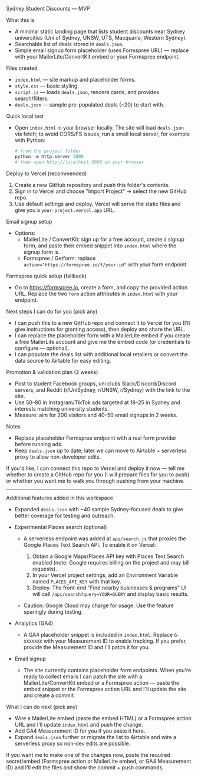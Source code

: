 Sydney Student Discounts — MVP

What this is

- A minimal static landing page that lists student discounts near Sydney universities (Uni of Sydney, UNSW, UTS, Macquarie, Western Sydney).
- Searchable list of deals stored in `deals.json`.
- Simple email signup form placeholder (uses Formspree URL) — replace with your MailerLite/ConvertKit embed or your Formspree endpoint.

Files created

- `index.html` — site markup and placeholder forms.
- `style.css` — basic styling.
- `script.js` — loads `deals.json`, renders cards, and provides search/filters.
- `deals.json` — sample pre-populated deals (~20) to start with.

Quick local test

- Open `index.html` in your browser locally. The site will load `deals.json` via fetch; to avoid CORS/FS issues, run a small local server, for example with Python:

  ```powershell
  # from the project folder
  python -m http.server 3000
  # then open http://localhost:3000 in your browser
  ```

Deploy to Vercel (recommended)

1. Create a new GitHub repository and push this folder's contents.
2. Sign in to Vercel and choose "Import Project" → select the new GitHub repo.
3. Use default settings and deploy. Vercel will serve the static files and give you a `your-project.vercel.app` URL.

Email signup setup

- Options:
  - MailerLite / ConvertKit: sign up for a free account, create a signup form, and paste their embed snippet into `index.html` where the signup form is.
  - Formspree / Getform: replace `action="https://formspree.io/f/your-id"` with your form endpoint.

Formspree quick setup (fallback)

- Go to https://formspree.io, create a form, and copy the provided action URL. Replace the two `form` action attributes in `index.html` with your endpoint.

Next steps I can do for you (pick any)

- I can push this to a new GitHub repo and connect it to Vercel for you (I'll give instructions for granting access), then deploy and share the URL.
- I can replace the placeholder form with a MailerLite embed if you create a free MailerLite account and give me the embed code (or credentials to configure — optional).
- I can populate the deals list with additional local retailers or convert the data source to Airtable for easy editing.

Promotion & validation plan (2 weeks)

- Post to student Facebook groups, uni clubs Slack/Discord/Discord servers, and Reddit (r/UniSydney, r/UNSW, r/Sydney) with the link to the site.
- Use $50–$80 in Instagram/TikTok ads targeted at 18–25 in Sydney and interests matching university students.
- Measure: aim for 200 visitors and 40–50 email signups in 2 weeks.

Notes

- Replace placeholder Formspree endpoint with a real form provider before running ads.
- Keep `deals.json` up to date; later we can move to Airtable + serverless proxy to allow non-developer edits.

If you'd like, I can connect this repo to Vercel and deploy it now — tell me whether to create a GitHub repo for you (I will prepare files for you to push) or whether you want me to walk you through pushing from your machine.

---

Additional features added in this workspace

- Expanded `deals.json` with ~40 sample Sydney-focused deals to give better coverage for testing and outreach.

- Experimental Places search (optional)

  - A serverless endpoint was added at `api/search.js` that proxies the Google Places Text Search API. To enable it on Vercel:
    1. Obtain a Google Maps/Places API key with Places Text Search enabled (note: Google requires billing on the project and may bill requests).
    2. In your Vercel project settings, add an Environment Variable named `PLACES_API_KEY` with that key.
    3. Deploy. The front-end "Find nearby businesses & programs" UI will call `/api/search?query=YOUR+QUERY` and display basic results.

  - Caution: Google Cloud may charge for usage. Use the feature sparingly during testing.

- Analytics (GA4)

  - A GA4 placeholder snippet is included in `index.html`. Replace `G-XXXXXXX` with your Measurement ID to enable tracking. If you prefer, provide the Measurement ID and I'll patch it for you.

- Email signup

  - The site currently contains placeholder form endpoints. When you're ready to collect emails I can patch the site with a MailerLite/ConvertKit embed or a Formspree action — paste the embed snippet or the Formspree action URL and I'll update the site and create a commit.

What I can do next (pick any)

- Wire a MailerLite embed (paste the embed HTML) or a Formspree action URL and I'll update `index.html` and push the change.
- Add GA4 Measurement ID for you if you paste it here.
- Expand `deals.json` further or migrate the list to Airtable and wire a serverless proxy so non-dev edits are possible.

If you want me to make one of the changes now, paste the required secret/embed (Formspree action or MailerLite embed, or GA4 Measurement ID) and I'll edit the files and show the commit + push commands.